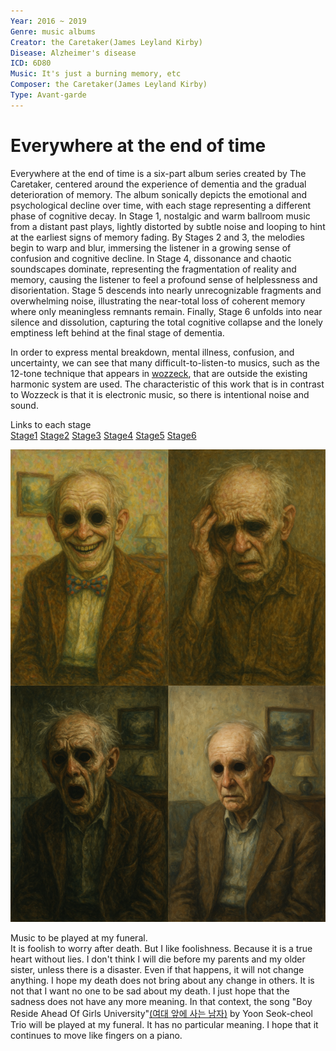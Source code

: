 ```yaml
---
Year: 2016 ~ 2019 
Genre: music albums
Creator: the Caretaker(James Leyland Kirby)
Disease: Alzheimer's disease
ICD: 6D80
Music: It's just a burning memory, etc
Composer: the Caretaker(James Leyland Kirby)
Type: Avant-garde
---
```


# Everywhere at the end of time

Everywhere at the end of time is a six-part album series created by The Caretaker, centered around the experience of dementia and the gradual deterioration of memory. The album sonically depicts the emotional and psychological decline over time, with each stage representing a different phase of cognitive decay. In Stage 1, nostalgic and warm ballroom music from a distant past plays, lightly distorted by subtle noise and looping to hint at the earliest signs of memory fading. By Stages 2 and 3, the melodies begin to warp and blur, immersing the listener in a growing sense of confusion and cognitive decline. In Stage 4, dissonance and chaotic soundscapes dominate, representing the fragmentation of reality and memory, causing the listener to feel a profound sense of helplessness and disorientation. Stage 5 descends into nearly unrecognizable fragments and overwhelming noise, illustrating the near-total loss of coherent memory where only meaningless remnants remain. Finally, Stage 6 unfolds into near silence and dissolution, capturing the total cognitive collapse and the lonely emptiness left behind at the final stage of dementia.

In order to express mental breakdown, mental illness, confusion, and uncertainty, we can see that many difficult-to-listen-to musics, such as the 12-tone technique that appears in [wozzeck](jang_geunyeong.md), that are outside the existing harmonic system are used. The characteristic of this work that is in contrast to Wozzeck is that it is electronic music, so there is intentional noise and sound.

Links to each stage  
[Stage1](https://www.youtube.com/watch?v=wPOF5FgG3DU&list=OLAK5uy_mojBy7gXjbb-DCXjYCTWz1lp30IcEeZMQ)
[Stage2](https://www.youtube.com/watch?v=I-xn5w8VXVQ&list=OLAK5uy_kz9wNQpu4cF3awH9pilOd_pkwhrbEE1xM)
[Stage3](https://www.youtube.com/watch?v=ca6R3qfmN5U&list=OLAK5uy_k4s7OrxbRBis9ArGFvXjC19ZyGe8HuGOA)
[Stage4](https://www.youtube.com/watch?v=QlqHpMdO2vc&list=OLAK5uy_lNfBJWbS2njoIiW802Gbcy94ljo37bS8E)
[Stage5](https://www.youtube.com/watch?v=wCIFWLWxHwM&list=OLAK5uy_kaRq_IjkSYoPmqR5eHQ7-erevT8IMFJYA)
[Stage6](https://www.youtube.com/watch?v=hNY4putr7-I&list=OLAK5uy_kk5jHTM05i-WrK41Mlk2wW2WwYyPbcS8A)

<img src="hyeon_jeongmin_img.png" alt="A painting of an old man suffering from memories and empty spaces in his memory of unknown origin." style="width:25;" />

Music to be played at my funeral.  
It is foolish to worry after death. But I like foolishness. Because it is a true heart without lies. I don't think I will die before my parents and my older sister, unless there is a disaster. Even if that happens, it will not change anything. I hope my death does not bring about any change in others. It is not that I want no one to be sad about my death. I just hope that the sadness does not have any more meaning. In that context, the song "Boy Reside Ahead Of Girls University"[(여대 앞에 사는 남자)](https://www.youtube.com/watch?v=rQUHVDb57uU) by Yoon Seok-cheol Trio will be played at my funeral. It has no particular meaning. I hope that it continues to move like fingers on a piano.
